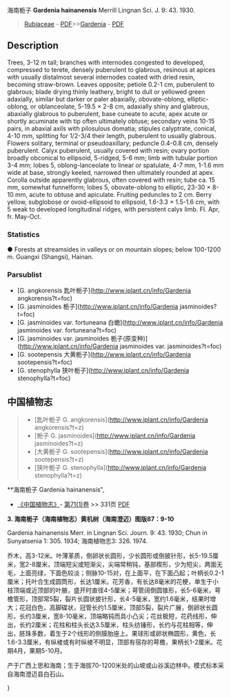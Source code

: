 海南栀子 **Gardenia hainanensis** Merrill Lingnan Sci. J. 9: 43. 1930.

> [Rubiaceae](http://www.iplant.cn/info/Rubiaceae?t=foc) - [PDF](http://www.iplant.cn/foc/pdf/Rubiaceae.pdf)>>[Gardenia](http://www.iplant.cn/info/Gardenia?t=foc) - [PDF](http://www.iplant.cn/foc/pdf/Gardenia.pdf)

## Description

Trees, 3-12 m tall; branches with internodes congested to developed, compressed to terete, densely puberulent to glabrous, resinous at apices with usually distalmost several internodes coated with dried resin, becoming straw-brown. Leaves opposite; petiole 0.2-1 cm, puberulent to glabrous; blade drying thinly leathery, bright to dull or yellowed green adaxially, similar but darker or paler abaxially, obovate-oblong, elliptic-oblong, or oblanceolate, 5-19.5 × 2-8 cm, adaxially shiny and glabrous, abaxially glabrous to puberulent, base cuneate to acute, apex acute or shortly acuminate with tip often ultimately obtuse; secondary veins 10-15 pairs, in abaxial axils with pilosulous domatia; stipules calyptrate, conical, 4-10 mm, splitting for 1/2-3/4 their length, puberulent to usually glabrous. Flowers solitary, terminal or pseudoaxillary; peduncle 0.4-0.8 cm, densely puberulent. Calyx puberulent, usually covered with resin; ovary portion broadly obconical to ellipsoid, 5-ridged, 5-6 mm; limb with tubular portion 3-4 mm; lobes 5, oblong-lanceolate to linear or spatulate, 4-7 mm, 1-1.6 mm wide at base, strongly keeled, narrowed then ultimately rounded at apex. Corolla outside apparently glabrous, often covered with resin; tube ca. 15 mm, somewhat funnelform; lobes 5, obovate-oblong to elliptic, 23-30 × 8-10 mm, acute to obtuse and apiculate. Fruiting peduncles to 2 cm. Berry yellow, subglobose or ovoid-ellipsoid to ellipsoid, 1.6-3.3 × 1.5-1.6 cm, with 5 weak to developed longitudinal ridges, with persistent calyx limb. Fl. Apr, fr. May-Oct.

### Statistics
● Forests at streamsides in valleys or on mountain slopes; below 100-1200 m. Guangxi (Shangsi), Hainan.

### Parsublist

* [G.  angkorensis  匙叶栀子](http://www.iplant.cn/info/Gardenia angkorensis?t=foc)
* [G.  jasminoides  栀子](http://www.iplant.cn/info/Gardenia jasminoides?t=foc)
* [G.  jasminoides var. fortuneana  白蟾](http://www.iplant.cn/info/Gardenia jasminoides var. fortuneana?t=foc)
* [G.  jasminoides var. jasminoides  栀子(原变种)](http://www.iplant.cn/info/Gardenia jasminoides var. jasminoides?t=foc)
* [G.  sootepensis  大黄栀子](http://www.iplant.cn/info/Gardenia sootepensis?t=foc)
* [G.  stenophylla  狭叶栀子](http://www.iplant.cn/info/Gardenia stenophylla?t=foc)


## 中国植物志

> * [匙叶栀子  G.  angkorensis](http://www.iplant.cn/info/Gardenia angkorensis?t=z)
> * [栀子  G.  jasminoides](http://www.iplant.cn/info/Gardenia jasminoides?t=z)
> * [大黄栀子  G.  sootepensis](http://www.iplant.cn/info/Gardenia sootepensis?t=z)
> * [狭叶栀子  G.  stenophylla](http://www.iplant.cn/info/Gardenia stenophylla?t=z)


**海南栀子 Gardenia hainanensis",

* [《中国植物志》](http://www.iplant.cn/frps)- [第71(1)卷](http://www.iplant.cn/frps/vol/71(1)) >> 331页 [PDF](http://www.iplant.cn/frps/pdf/71(1)/331.PDF)


**3. 海南栀子（海南植物志）黄机树（海南澄迈）图版87：9-10**

Gardenia hainanensis Merr. in Lingnan Sci. Journ. 9: 43. 1930; Chun in Sunyatsenia 1: 305. 1934; 海南植物志3: 326. 1974.

乔木，高3-12米。叶薄革质，倒卵状长圆形，少长圆形或倒披针形，长5-19.5厘米，宽2-8厘米，顶端短尖或短渐尖，尖端常稍钝，基部楔形，少为短尖，两面无毛，上面亮绿，下面色较淡；侧脉10-15对，在上面平，在下面凸起；叶柄长0.2-1厘米；托叶合生成圆筒形，长达1厘米。花芳香，有长达8毫米的花梗，单生于小枝顶端或近顶部的叶腋，盛开时直径4-5厘米；萼管阔倒圆锥形，长5-6毫米，萼檐管形，顶部常5裂，裂片长圆状披针形，长4-5毫米，宽约1.6毫米，结果时增大；花冠白色，高脚碟状，冠管长约1.5厘米，顶部5裂，裂片广展，倒卵状长圆形，长约3厘米，宽8-10毫米，顶端略钝而具小凸尖；花丝极短，花药线形，伸出，长约2厘米；花柱和柱头长达3.5厘米，柱头纺锤形，长约与花柱相等，伸出，胚珠多数，着生于2个线形的侧膜胎座上。果球形或卵状椭圆形，黄色，长1.6-3.3厘米，有纵棱或有时纵棱不明显，顶部有宿存的萼檐，果柄长1-2厘米。花期4月，果期5-10月。

产于广西上思和海南；生于海拔70-1200米处的山坡或山谷溪边林中。模式标本采自海南澄迈县白石山。

}